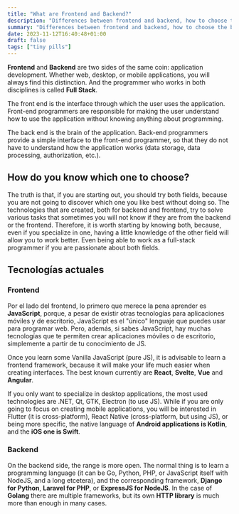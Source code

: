 ```yaml
---
title: "What are Frontend and Backend?"
description: "Differences between frontend and backend, how to choose the best one, and how to work with them."
summary: "Differences between frontend and backend, how to choose the best one, and how to work with them."
date: 2023-11-12T16:40:48+01:00
draft: false
tags: ["tiny pills"]
---
```


**Frontend** and **Backend** are two sides of the same coin: application development. Whether web, desktop, or mobile applications, you will always find this distinction. And the programmer who works in both disciplines is called **Full Stack**.

The front end is the interface through which the user uses the application. Front-end programmers are responsible for making the user understand how to use the application without knowing anything about programming.

The back end is the brain of the application. Back-end programmers provide a simple interface to the front-end programmer, so that they do not have to understand how the application works (data storage, data processing, authorization, etc.).

## How do you know which one to choose?

The truth is that, if you are starting out, you should try both fields, because you are not going to discover which one you like best without doing so. The technologies that are created, both for backend and frontend, try to solve various tasks that sometimes you will not know if they are from the backend or the frontend. Therefore, it is worth starting by knowing both, because, even if you specialize in one, having a little knowledge of the other field will allow you to work better. Even being able to work as a full-stack programmer if you are passionate about both fields.

## Tecnologías actuales

### Frontend

Por el lado del frontend, lo primero que merece la pena aprender es **JavaScript**, porque, a pesar de existir otras tecnologías para aplicaciones móviles y de escritorio, JavaScript es el "único" lenguaje que puedes usar para programar web. Pero, además, si sabes JavaScript, hay muchas tecnologías que te permiten crear aplicaciones móviles o de escritorio, simplemente a partir de tu conocimiento de JS.

Once you learn some Vanilla JavaScript (pure JS), it is advisable to learn a frontend framework, because it will make your life much easier when creating interfaces. The best known currently are **React**, **Svelte**, **Vue** and **Angular**.

If you only want to specialize in desktop applications, the most used technologies are .NET, Qt, GTK, Electron (to use JS). While if you are only going to focus on creating mobile applications, you will be interested in Flutter (it is cross-platform), React Native (cross-platform, but using JS), or being more specific, the native language of **Android applications is Kotlin**, and the **iOS one is Swift**.

### Backend

On the backend side, the range is more open. The normal thing is to learn a programming language (it can be Go, Python, PHP, or JavaScript itself with NodeJS, and a long etcetera), and the corresponding framework, **Django for Python**, **Laravel for PHP**, or **ExpressJS for NodeJS**. In the case of **Golang** there are multiple frameworks, but its own **HTTP library** is much more than enough in many cases.
